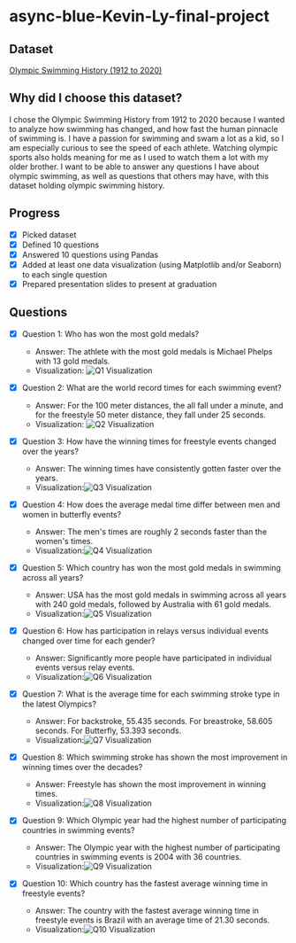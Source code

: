 # async-blue-Kevin-Ly-final-project

## Dataset
[Olympic Swimming History (1912 to 2020)](https://www.kaggle.com/datasets/datasciencedonut/olympic-swimming-1912-to-2020)

## Why did I choose this dataset?

I chose the Olympic Swimming History from 1912 to 2020 because I wanted to analyze how swimming has changed, and how fast the human pinnacle of swimming is. I have a passion for swimming and swam a lot as a kid, so I am especially curious to see the speed of each athlete. Watching olympic sports also holds meaning for me as I used to watch them a lot with my older brother. I want to be able to answer any questions I have about olympic swimming, as well as questions that others may have, with this dataset holding olympic swimming history.

## Progress
- [x] Picked dataset
- [x] Defined 10 questions
- [x] Answered 10 questions using Pandas
- [x] Added at least one data visualization (using Matplotlib and/or Seaborn) to each single question
- [x] Prepared presentation slides to present at graduation

## Questions
- [x] Question 1: Who has won the most gold medals?
  - Answer: The athlete with the most gold medals is Michael Phelps with 13 gold medals.
  - Visualization: ![Q1 Visualization](Visualizations/AthletesWithMostGoldMedals.png)

- [x] Question 2:  What are the world record times for each swimming event?
  - Answer: For the 100 meter distances, the all fall under a minute, and for the freestyle 50 meter distance, they fall under 25 seconds.
  - Visualization: ![Q2 Visualization](Visualizations/WorldRecordTimesDistanceStroke.png)

- [x] Question 3: How have the winning times for freestyle events changed over the years?
  - Answer: The winning times have consistently gotten faster over the years.
  - Visualization:![Q3 Visualization](Visualizations/ChangeInWinningTimesFreestyle.png)

- [x] Question 4: How does the average medal time differ between men and women in butterfly events?
  - Answer: The men's times are roughly 2 seconds faster than the women's times.
  - Visualization:![Q4 Visualization](Visualizations/DistributionMedalTimesByGender.png)

- [x] Question 5: Which country has won the most gold medals in swimming across all years?
  - Answer: USA has the most gold medals in swimming across all years with 240 gold medals, followed by Australia with 61 gold medals.
  - Visualization:![Q5 Visualization](Visualizations/NumberOfGoldMedalsCountries.png)

- [x] Question 6: How has participation in relays versus individual events changed over time for each gender?
  - Answer: Significantly more people have participated in individual events versus relay events.
  - Visualization:![Q6 Visualization](Visualizations/ParticipationInRelayVIndividual.png)

- [x] Question 7: What is the average time for each swimming stroke type in the latest Olympics?
  - Answer: For backstroke, 55.435 seconds. For breastroke, 58.605 seconds. For Butterfly, 53.393 seconds.
  - Visualization:![Q7 Visualization](Visualizations/AverageTimePerStroke2020.png)

- [x] Question 8: Which swimming stroke has shown the most improvement in winning times over the decades?
  - Answer: Freestyle has shown the most improvement in winning times.
  - Visualization:![Q8 Visualization](Visualizations/TrendOfWinningTimes.png)

- [x] Question 9: Which Olympic year had the highest number of participating countries in swimming events?
  - Answer: The Olympic year with the highest number of participating countries in swimming events is 2004 with 36 countries.
  - Visualization:![Q9 Visualization](Visualizations/NumberOfParticipatingCountriesofAllTime.png)

- [x] Question 10: Which country has the fastest average winning time in freestyle events?
  - Answer: The country with the fastest average winning time in freestyle events is Brazil with an average time of 21.30 seconds.
  - Visualization:![Q10 Visualization](Visualizations/AverageWinningTimeFreestyleCountry.png)